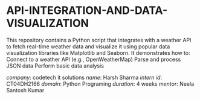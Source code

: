 # API-INTEGRATION-AND-DATA-VISUALIZATION
This repository contains a Python script that integrates with a weather API to fetch real-time weather data and visualize it using popular data visualization libraries like Matplotlib and Seaborn. It demonstrates how to:  Connect to a weather API (e.g., OpenWeatherMap)  Parse and process JSON data  Perform basic data analysis 


*company*: codetech it solutions
*name*: Harsh Sharma
*intern id*: CT04DH2166
*domain*: Python Programing
*duration*: 4 weeks
*mentor*: Neela Santosh Kumar
